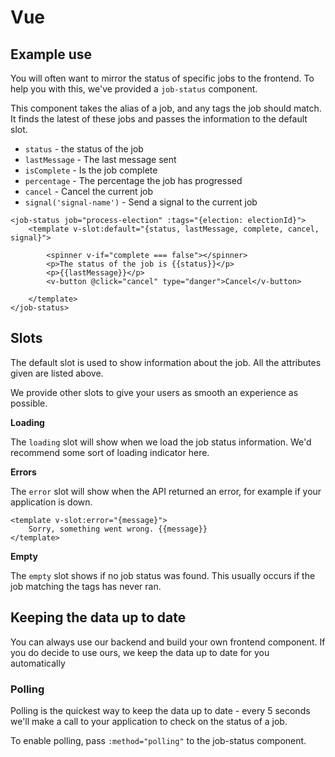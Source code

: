 # Vue

## Example use

You will often want to mirror the status of specific jobs to the frontend. To help you with this, we've provided a `job-status` component.

This component takes the alias of a job, and any tags the job should match. It finds the latest of these jobs and passes the information to the default slot.

- `status` - the status of the job
- `lastMessage` - The last message sent
- `isComplete` - Is the job complete
- `percentage` - The percentage the job has progressed
- `cancel` - Cancel the current job
- `signal('signal-name')` - Send a signal to the current job

```vue
<job-status job="process-election" :tags="{election: electionId}">
    <template v-slot:default="{status, lastMessage, complete, cancel, signal}">
    
        <spinner v-if="complete === false"></spinner>
        <p>The status of the job is {{status}}</p>
        <p>{{lastMessage}}</p>
        <v-button @click="cancel" type="danger">Cancel</v-button>
    
    </template>
</job-status>
```

## Slots

The default slot is used to show information about the job. All the attributes given are listed above.

We provide other slots to give your users as smooth an experience as possible.

**Loading**

The `loading` slot will show when we load the job status information. We'd recommend some sort of loading indicator here.

**Errors**

The `error` slot will show when the API returned an error, for example if your application is down.

```vue
<template v-slot:error="{message}">
    Sorry, something went wrong. {{message}}
</template>
```

**Empty**

The `empty` slot shows if no job status was found. This usually occurs if the job matching the tags has never ran.

## Keeping the data up to date

You can always use our backend and build your own frontend component. If you do decide to use ours, we keep the data up to date for you automatically

### Polling

Polling is the quickest way to keep the data up to date - every 5 seconds we'll make a call to your application to check on the status of a job.

To enable polling, pass `:method="polling"` to the job-status component.
